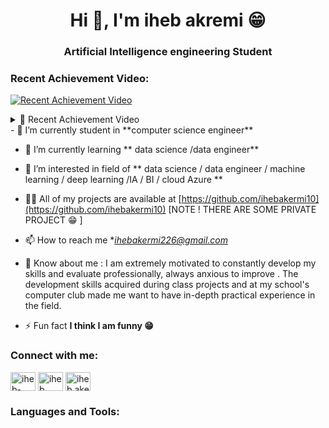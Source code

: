 <h1 align="center">Hi 👋, I'm iheb akremi 😁</h1>
<h3 align="center"> Artificial Intelligence engineering    Student</h3>

<h3 align="left">Recent Achievement Video:</h3>
<p align="left">
  <a href="[https://your-video-url.com/your-video-file.mp4](https://github.com/ihebakermi10/ihebakermi10/assets/90511874/f7e79530-cb0f-4cac-a28e-252fab132462)">
    <img src="https://img.shields.io/badge/-Watch%20My%20Video-red?style=for-the-badge" alt="Recent Achievement Video"/>
  </a>
</p>

<details>
  <summary>🎥 Recent Achievement Video</summary>
  <br/>
  <video width="200%" controls>
    <source src="[https://your-video-url.com/your-video-file.mp4](https://github.com/ihebakermi10/ihebakermi10/assets/90511874/f7e79530-cb0f-4cac-a28e-252fab132462)" type="video/mp4">
    Your browser does not support the video tag.
  </video>
</details>
- 🔭 I’m currently student in **computer science engineer**

- 🌱 I’m currently learning ** data science /data engineer**

- 👯 I’m interested in field of   ** data science / data engineer / machine learning / deep learning /IA / BI  / cloud Azure  **

- 👨‍💻 All of my projects are available at [https://github.com/ihebakermi10](https://github.com/ihebakermi10) [NOTE ! THERE ARE SOME PRIVATE PROJECT 😁 ]

- 📫 How to reach me **ihebakermi226@gmail.com*



- 📄 Know about me : I am extremely motivated to constantly develop my skills and evaluate professionally, always anxious to improve  . The development skills acquired during class projects and at my school's computer club made me want to have in-depth practical experience in the field.

- ⚡ Fun fact **I think I am funny 😁**

<h3 align="left">Connect with me:</h3>
<p align="left">
  
  
<a href="https://linkedin.com/in/ihebakermi10/" target="blank"><img align="center" src="https://raw.githubusercontent.com/rahuldkjain/github-profile-readme-generator/master/src/images/icons/Social/linked-in-alt.svg" alt="iheb-akermi-87860916a/" height="30" width="40" /></a>
<a href="https://fb.com/iheb.akermi.146" target="blank"><img align="center" src="https://raw.githubusercontent.com/rahuldkjain/github-profile-readme-generator/master/src/images/icons/Social/facebook.svg" alt="iheb akermi" height="30" width="40" /></a>
<a href="https://instagram.com/iheb.aker" target="blank"><img align="center" src="https://raw.githubusercontent.com/rahuldkjain/github-profile-readme-generator/master/src/images/icons/Social/instagram.svg" alt="iheb.aker" height="30" width="40" /></a>
</p>

<h3 align="left">Languages and Tools:</h3>
</p>


